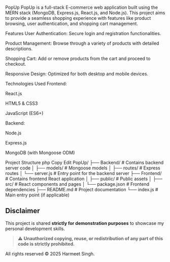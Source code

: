 PopUp
PopUp is a full-stack E-commerce web application built using the MERN stack (MongoDB, Express.js, React.js, and Node.js). This project aims to provide a seamless shopping experience with features like product browsing, user authentication, and shopping cart management.

Features
User Authentication: Secure login and registration functionalities.

Product Management: Browse through a variety of products with detailed descriptions.

Shopping Cart: Add or remove products from the cart and proceed to checkout.

Responsive Design: Optimized for both desktop and mobile devices.

Technologies Used
Frontend:

React.js

HTML5 & CSS3

JavaScript (ES6+)

Backend:

Node.js

Express.js

MongoDB (with Mongoose ODM)

Project Structure
php
Copy
Edit
PopUp/
├── Backend/             # Contains backend server code
│   ├── models/          # Mongoose models
│   ├── routes/          # Express routes
│   └── server.js        # Entry point for the backend server
├── Frontend/            # Contains frontend React application
│   ├── public/          # Public assets
│   ├── src/             # React components and pages
│   └── package.json     # Frontend dependencies
├── README.md            # Project documentation
└── index.js             # Main entry point (if applicable)


## Disclaimer

This project is shared **strictly for demonstration purposes** to showcase my personal development skills.

> ⚠️ **Unauthorized copying, reuse, or redistribution of any part of this code is strictly prohibited.**

All rights reserved © 2025 Harmeet Singh.


